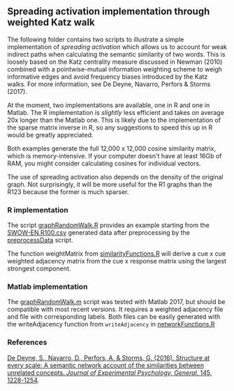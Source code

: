 

## Spreading activation implementation through weighted Katz walk

The following folder contains two scripts to illustrate a simple implementation of *spreading activation* which allows us to account for weak indirect paths when calculating the semantic similarity of two words.  This is loosely based on the Katz centrality measure discussed in Newman (2010) combined with a pointwise-mutual information weighting scheme to weigh informative edges and avoid frequency biases introduced by the Katz walks. For more information,  see De Deyne, Navarro, Perfors & Storms (2017).

At the moment, two implementations are available, one in R and one in Matlab. The R implementation is *slightly* less efficient and  takes on average 20x longer than the Matlab one. This is likely due to the implementation of the sparse matrix inverse in R, so any suggestions to speed this up in R would be greatly appreciated.

Both examples generate the full 12,000 x 12,000 cosine similarity matrix, which is memory-intensive. If your computer doesn't have  at least 16Gb of RAM, you might consider calculating cosines for individual vectors.

The use of spreading activation also depends on the density of the original graph. Not surprisingly, it will be more useful for the R1 graphs than the R123 because the former is much sparser.



### R implementation

The script [graphRandomWalk.R](graphRandomWalk.R) provides an example starting from the [SWOW-EN.R100.csv](../../data/processed/SWOW-EN.R100.csv) generated data after preprocessing by the [preprocessData](preprocessData.R) script. 

The function weightMatrix from [similarityFunctions.R](similarityFunctions.R) will derive a cue x cue weighted adjacency matrix from the cue x response matrix using the largest strongest component.



### Matlab implementation

The [graphRandomWalk.m](graphRandomWalk.m) script was tested with Matlab 2017, but should be compatible with most recent versions. It requires a weighted adjacency file and file with corresponding labels. Both files can be easily generated with the writeAdjacency function from `writeAdjacency` in [networkFunctions.R](networkFunctions.R)



### References

[De Deyne, S., Navarro, D., Perfors, A. & Storms, G. (2016). Structure at  every scale: A semantic network account of the similarities between  unrelated concepts. *Journal of Experimental Psychology,  General*, 145, 1228-1254](https://simondedeyne.me/articles/2016.DeDeyneNavarroPerforsStorms.RemoteTriads.JEPGEN.pdf).



